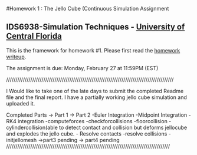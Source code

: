 #Homework 1 : The Jello Cube (Continuous Simulation Assignment
## IDS6938-Simulation Techniques - [University of Central Florida](http://www.ist.ucf.edu/grad/)


This is the framework for homework #1. Please first read the [homework writeup](HomeWork%231.pdf).

The assignment is due: Monday, February 27 at 11:59PM (EST)




//////////////////////////////////////////////////////////////////////////////////////////

I Would like to take one of the late days to submit the completed Readme file and the final report. I have a partially working jello cube simulation and uploaded it.

Completed Parts
-> Part 1
-> Part 2
	-Euler Integration
	-Midpoint Integration
	-RK4 integration
	-computeforces
	-checkforcollisions
	-floorcollision
	-cylindercollision(able to detect contact and collision but deforms jellocube and explodes the jello cube.
	- Resolve contacts
	-resolve collisions
	-initjellomesh
->part3
	pending
-> part4 
	pending
////////////////////////////////////////////////////////////////////////////////////////	
	